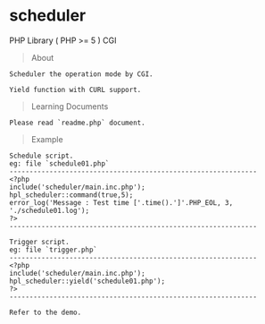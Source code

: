 # scheduler
PHP Library ( PHP >= 5 ) CGI
    
> About

	Scheduler the operation mode by CGI.

	Yield function with CURL support.
	
> Learning Documents
	
	Please read `readme.php` document.
	
> Example

	Schedule script.
	eg: file `schedule01.php`
	--------------------------------------------------------------
	<?php
	include('scheduler/main.inc.php');
	hpl_scheduler::command(true,5);
	error_log('Message : Test time ['.time().']'.PHP_EOL, 3, './schedule01.log');
	?>
	--------------------------------------------------------------

	Trigger script.
	eg: file `trigger.php`
	--------------------------------------------------------------
	<?php
	include('scheduler/main.inc.php');
	hpl_scheduler::yield('schedule01.php');
	?>
	--------------------------------------------------------------
	
	Refer to the demo.
